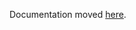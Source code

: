 Documentation moved [here](https://github.com/firehol/netdata/blob/master/conf.d/node.d/snmp.conf.md).